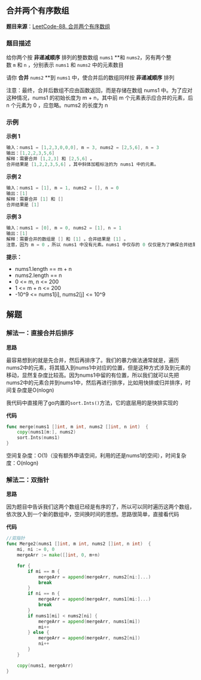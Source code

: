 
## 合并两个有序数组

**题目来源**：[LeetCode-88. 合并两个有序数组](https://leetcode-cn.com/problems/merge-sorted-array/)

### 题目描述

给你两个按 **非递减顺序** 排列的整数数组 `nums1` **和 `nums2`，另有两个整数 `m` 和 `n` ，分别表示 `nums1` 和 `nums2` 中的元素数目

请你 **合并** `nums2` **到 `nums1` 中，使合并后的数组同样按 **非递减顺序** 排列

注意：最终，合并后数组不应由函数返回，而是存储在数组 nums1 中。为了应对这种情况，nums1 的初始长度为 m + n，其中前 m 个元素表示应合并的元素，后 n 个元素为 0 ，应忽略。nums2 的长度为 n

### 示例

**示例 1**

```go
输入：nums1 = [1,2,3,0,0,0], m = 3, nums2 = [2,5,6], n = 3
输出：[1,2,2,3,5,6]
解释：需要合并 [1,2,3] 和 [2,5,6] 。
合并结果是 [1,2,2,3,5,6] ，其中斜体加粗标注的为 nums1 中的元素。
```

**示例 2**

```go
输入：nums1 = [1], m = 1, nums2 = [], n = 0
输出：[1]
解释：需要合并 [1] 和 []
合并结果是 [1]
```

**示例 3**

```go
输入：nums1 = [0], m = 0, nums2 = [1], n = 1
输出：[1]
解释：需要合并的数组是 [] 和 [1] 。合并结果是 [1] 。
注意，因为 m = 0 ，所以 nums1 中没有元素。nums1 中仅存的 0 仅仅是为了确保合并结果可以顺利存放到 nums1 中。
```

**提示：**

- nums1.length == m + n
- nums2.length == n
- 0 <= m, n <= 200
- 1 <= m + n <= 200
- -10^9 <= nums1[i], nums2[j] <= 10^9

## 解题

### 解法一：直接合并后排序

**思路**

最容易想到的就是先合并，然后再排序了。我们的暴力做法通常就是，遍历nums2中的元素，将其插入到nums1中对应的位置，但是这种方式涉及到元素的移动，显然复杂度比较高。因为nums1中留的有位置，所以我们就可以先把nums2中的元素合并到nums1中，然后再进行排序，比如用快排或归并排序，时间复杂度是O(nlogn)

我代码中直接用了go内置的`sort.Ints()`方法，它的底层用的是快排实现的

**代码**

```go
func merge(nums1 []int, m int, nums2 []int, n int)  {
	copy(nums1[m:], nums2)
	sort.Ints(nums1)
}
```

空间复杂度：O(1)（没有额外申请空间，利用的还是nums1的空间），时间复杂度：O(nlogn)

### 解法二：双指针

**思路**

因为题目中告诉我们这两个数组已经是有序的了，所以可以同时遍历这两个数组，依次放入到一个新的数组中，空间换时间的思想。思路很简单，直接看代码

**代码**

```go
//双指针
func Merge2(nums1 []int, m int, nums2 []int, n int)  {
	mi, ni := 0, 0
	mergeArr := make([]int, 0, m+n)

	for {
		if mi == m {
			mergeArr = append(mergeArr, nums2[ni:]...)
			break
		}
		if ni == n {
			mergeArr = append(mergeArr, nums1[mi:]...)
			break
		}
		if nums1[mi] < nums2[ni] {
			mergeArr = append(mergeArr, nums1[mi])
			mi++
		} else {
			mergeArr = append(mergeArr, nums2[ni])
			ni++
		}
	}

	copy(nums1, mergeArr)
}
```